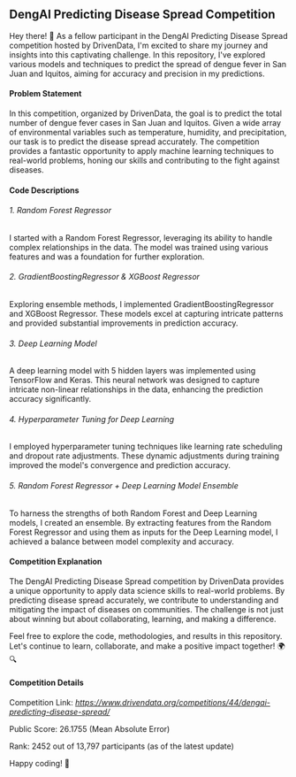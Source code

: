 ## **DengAI Predicting Disease Spread Competition**

Hey there! 👋 As a fellow participant in the DengAI Predicting Disease Spread competition hosted by DrivenData, I'm excited to share my journey and insights into this captivating challenge. In this repository, I've explored various models and techniques to predict the spread of dengue fever in San Juan and Iquitos, aiming for accuracy and precision in my predictions.

#### **Problem Statement**

In this competition, organized by DrivenData, the goal is to predict the total number of dengue fever cases in San Juan and Iquitos. Given a wide array of environmental variables such as temperature, humidity, and precipitation, our task is to predict the disease spread accurately. The competition provides a fantastic opportunity to apply machine learning techniques to real-world problems, honing our skills and contributing to the fight against diseases.

#### **Code Descriptions**


###### 1. Random Forest Regressor

I started with a Random Forest Regressor, leveraging its ability to handle complex relationships in the data. The model was trained using various features and was a foundation for further exploration.

###### 2. GradientBoostingRegressor & XGBoost Regressor

Exploring ensemble methods, I implemented GradientBoostingRegressor and XGBoost Regressor. These models excel at capturing intricate patterns and provided substantial improvements in prediction accuracy.

###### 3. Deep Learning Model

A deep learning model with 5 hidden layers was implemented using TensorFlow and Keras. This neural network was designed to capture intricate non-linear relationships in the data, enhancing the prediction accuracy significantly.

###### 4. Hyperparameter Tuning for Deep Learning

I employed hyperparameter tuning techniques like learning rate scheduling and dropout rate adjustments. These dynamic adjustments during training improved the model's convergence and prediction accuracy.

###### 5. Random Forest Regressor + Deep Learning Model Ensemble

To harness the strengths of both Random Forest and Deep Learning models, I created an ensemble. By extracting features from the Random Forest Regressor and using them as inputs for the Deep Learning model, I achieved a balance between model complexity and accuracy.

#### **Competition Explanation**

The DengAI Predicting Disease Spread competition by DrivenData provides a unique opportunity to apply data science skills to real-world problems. By predicting disease spread accurately, we contribute to understanding and mitigating the impact of diseases on communities. The challenge is not just about winning but about collaborating, learning, and making a difference.

Feel free to explore the code, methodologies, and results in this repository. Let's continue to learn, collaborate, and make a positive impact together! 🌍🔍

#### **Competition Details**


Competition Link: *https://www.drivendata.org/competitions/44/dengai-predicting-disease-spread/*

Public Score: 26.1755 (Mean Absolute Error)

Rank: 2452 out of 13,797 participants (as of the latest update)

Happy coding! 🚀
